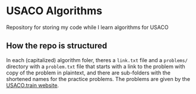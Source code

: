 
# USACO Algorithms

Repository for storing my code while I learn algorithms for USACO

## How the repo is structured

In each (capitalized) algorithm foler, theres a `link.txt` file and a `problems/` directory with a `problem.txt` file that starts with a link to the problem with copy of the problem in plaintext, and there are sub-folders with the shortened names for the practice problems. The problems are given by the [USACO.train website](https://usaco.train).

